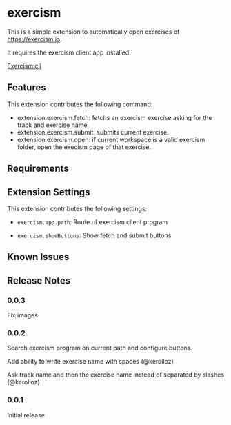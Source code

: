 # exercism

This is a simple extension to automatically open exercises of https://exercism.io.

It requires the exercism client app installed.

[Exercism cli](https://exercism.io/cli)

## Features

This extension contributes the following command:

* extension.exercism.fetch: fetchs an exercism exercise asking for the track and exercise name.
* extension.exercism.submit: submits current exercise.
* extension.exercism.open: if current workspace is a valid exercism folder, open the execism page of that exercise.


## Requirements


## Extension Settings

This extension contributes the following settings:

* `exercism.app.path`: Route of exercism client program

* `exercism.showButtons`: Show fetch and submit buttons

## Known Issues


## Release Notes

### 0.0.3

Fix images

### 0.0.2

Search exercism program on current path and configure buttons.

Add ability to write exercise name with spaces (@kerolloz)

Ask track name and then the exercise name instead of separated by slashes (@kerolloz)

### 0.0.1

Initial release


